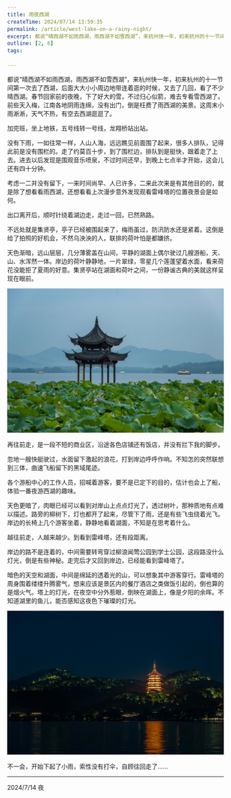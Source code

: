 ```yaml
---
title: 雨夜西湖
createTime: 2024/07/14 13:59:35
permalink: /article/west-lake-on-a-rainy-night/
excerpt: 都说“晴西湖不如雨西湖，雨西湖不如雪西湖”，来杭州快一年，初来杭州的十一节间第一次去了西湖，后面大大小小周边地带连着逛的时候，又去了几回，看了不少晴西湖。春节回家前的夜晚，下了好大的雪，不过归心似箭，难去专看雪西湖了。前些天入梅，江南各地阴雨连绵，没有出门，倒是枉费了雨西湖的美景。这周末小雨淅...
outline: [2, 6]
tags:

---
```

都说“晴西湖不如雨西湖，雨西湖不如雪西湖”，来杭州快一年，初来杭州的十一节间第一次去了西湖，后面大大小小周边地带连着逛的时候，又去了几回，看了不少晴西湖。春节回家前的夜晚，下了好大的雪，不过归心似箭，难去专看雪西湖了。前些天入梅，江南各地阴雨连绵，没有出门，倒是枉费了雨西湖的美景。这周末小雨淅淅，天气不热，有空去西湖逛逛了。



加完班，坐上地铁，五号线转一号线，龙翔桥站出站。

没有下雨，一如往常一样，人山人海，远远瞧见前面围了起来，很多人排队，记得此前是没有围栏的。走了约莫百十步，到了围栏边，排队到是挺快，跟着走了上去。进去以后发现是围观音乐喷泉，不过时间还早，到晚上七点半才开始，这会儿还有四十分钟。

考虑一二并没有留下，一来时间尚早、人已许多，二来此次来是有其他目的的，就是除了想看看雨西湖，还想看看上次漫步意外发现观看雷峰塔的位置夜景会是如何。



出口离开后，顺时针绕着湖边走，走过一回，已然熟路。

不远处就是集贤亭，亭子已经被围起来了，梅雨虽过，防汛防水还是紧着。这倒是给了拍照的好机会，不然乌泱泱的人，联排的荷叶怕是都嫌挤。

天色渐暗，远山层层，几分薄雾盖在山间，平静的湖面上偶尔驶过几艘游船，天、山、水浑然一体。岸边的荷叶静静地，一片翠绿，零星几个莲蓬望着水面，看来荷花没能拒了夏雨的好意。集贤亭站在湖面和荷叶之间，一份静谧古典的美就这样呈现在眼前。



![](../../.vuepress/public/images/1733757303918-7f42e96f-65cb-4e75-a1d2-8eb98fea07b8.jpeg)



再往前走，是一段不短的商业区，沿途各色店铺还有饭店，并没有拦下我的脚步。

忽地一艘快艇驶过，水面留下激起的浪花，打到岸边呼呼作响。不知怎的突然联想到三体，曲速飞船留下的黑域尾迹。

各个游船中心的工作人员，招喊着游客，要不是已定下的目的，估计也会上了船，体验一番夜游西湖的趣味。



天色更暗了，肉眼已经可以看到对岸山上点点灯光了，透过树叶，那种质地有点难以描述。路旁的柳树下，灯也都开了起来，尽管下了雨，还是有些飞虫绕着光飞。岸边的长椅上几个游客坐着，静静地看着湖面，不知是在思考着什么。



越往前走，人越来越少。到看到雷峰塔，还有段距离。

岸边的路不是连着的，中间需要转弯穿过柳浪闻莺公园到学士公园，这段路没什么灯光，倒是有些神秘。走完后才又回到岸边，已经能看到雷峰塔了。

暗色的天空和湖面，中间是绵延的透着光的山，可以想象其中游客穿行。雷峰塔的周身围着缕缕升腾雾气，想来应该是景区内的餐厅酒店之类做饭引起的，倒也算的是烟火气。塔上的灯光，在夜空中分外惹眼，倒映在湖面上，像是夕阳的余晖。不知道湖里的鱼儿，能否感知这夜色下璀璨的灯光。



![](../../.vuepress/public/images/1733757313519-7856fc38-dafa-4a2d-8aef-fb8d12f0e862.jpeg)



不一会，开始下起了小雨，索性没有打伞，自顾往回走了......



---

2024/7/14 夜






